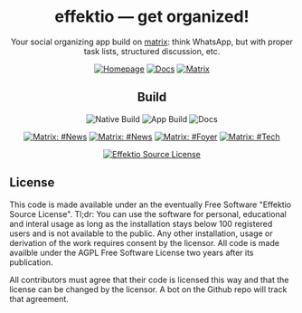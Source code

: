 
<div align='center'>

# effektio — get organized!

Your social organizing app build on [matrix](https://matrix.org): think WhatsApp, but with proper task lists, structured discussion, etc. 

[![Homepage ](https://img.shields.io/badge/HOMEPAGE-gray?style=for-the-badge)](https://effektio.org)
[![Docs ](https://img.shields.io/badge/DOCS-blue?style=for-the-badge)](https://docs.effektio.org)
[![Matrix ](https://img.shields.io/badge/News-yellow?style=for-the-badge)](https://matrix.to/#/#news:effektio.org)

## Build

![Native Build](https://img.shields.io/github/workflow/status/effektio/effektio/Native?label=Rust%20Build&style=for-the-badge)
![App Build](https://img.shields.io/github/workflow/status/effektio/effektio/App?label=App%20Build&style=for-the-badge) 
![Docs](https://img.shields.io/github/workflow/status/effektio/effektio/Docs?label=Docs&style=for-the-badge)


[![Matrix: #News](https://img.shields.io/badge/Matrix-gray?style=for-the-badge)](https://matrix.to/#/#news:effektio.org)
[![Matrix: #News](https://img.shields.io/badge/News-green?style=for-the-badge)](https://matrix.to/#/#news:effektio.org)
[![Matrix: #Foyer](https://img.shields.io/badge/Foyer-green?style=for-the-badge)](https://matrix.to/#/#foyer:effektio.org)
[![Matrix: #Tech](https://img.shields.io/badge/tech-green?style=for-the-badge)](https://matrix.to/#/#tech:effektio.org)

[![Effektio Source License](https://img.shields.io/badge/License-Effektio%20Source%20License-blue?style=for-the-badge)](./LICENSE.txt)

</div>

## License

This code is made available under an the eventually Free Software "Effektio Source License". Tl;dr: You can use the software for personal, educational and interal usage as long as the installation stays below 100 registered users and is not available to the public. Any other installation, usage or derivation of the work requires consent by the licensor. All code is made availble under the AGPL Free Software License two years after its publication.

All contributors must agree that their code is licensed this way and that the license can be changed by the licensor. A bot on the Github repo will track that agreement.
